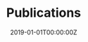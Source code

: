 ---
date: "2019-01-01T00:00:00Z"
summary: List of academic publications
title: "Publications"
type: widget_page
aliases: [bio]
---